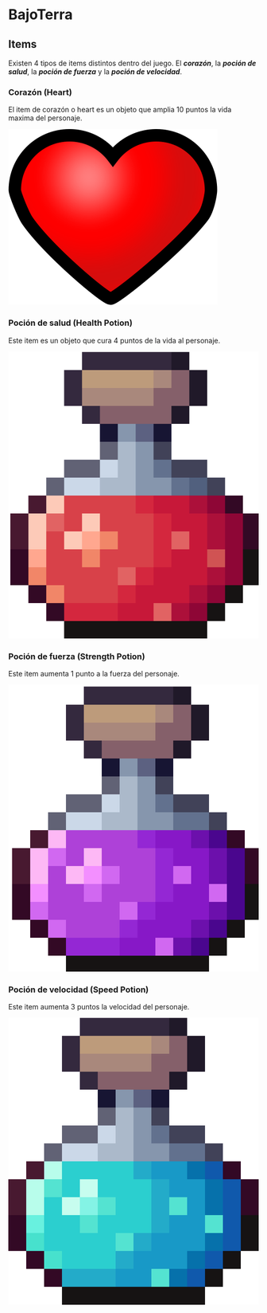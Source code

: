 # BajoTerra

## Items
Existen 4 tipos de items distintos dentro del juego.
El ***corazón***, la ***poción de salud***, la ***poción de fuerza*** y la ***poción de velocidad***.

### **Corazón (Heart)**
El item de corazón o heart es un objeto que amplia 10 puntos la vida maxima del personaje.

![Icono de Heart](.\BajoTerra\Assets\Readme\Items\Life_UI_001.png)

### **Poción de salud (Health Potion)**
Este item es un objeto que cura 4 puntos de la vida al personaje.

![Icono de Helth Potion](.\BajoTerra\Assets\Readme\Items\health_pot2.png)

### **Poción de fuerza (Strength Potion)**
Este item aumenta 1 punto a la fuerza del personaje.

![Icono de Strength Potion](.\BajoTerra\Assets\Readme\Items\strength_pot2.png)

### **Poción de velocidad (Speed Potion)**
Este item aumenta 3 puntos la velocidad del personaje.

![Icono de Speed Potion](.\BajoTerra\Assets\Readme\Items\speed_pot2.png)